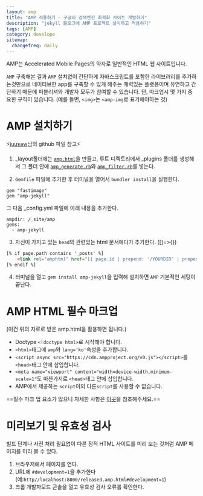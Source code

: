 ```yaml
---
layout: amp
title: "AMP 적용하기 - 구글의 검색엔진 최적화 사이트 개발하기"
description: "jekyll 블로그에 AMP 프로젝트 설치하고 적용하기"
tags: [AMP]
category: develope
sitemap:
  changefreq: daily
---
```


AMP는 Accelerated Mobile Pages의 약자로 일반적인 HTML 웹 사이트입니다.

`AMP` 구축해본 결과 `AMP` 설치없이 간단하게 자바스크립트를 포함한 라이브러리를 추가하는것만으로 네이티브한 app를 구축할 수 있게 해주는 매력있는 플랫폼이며 유연하고 간단하기 때문에 퍼블리셔와 개발자 모두가 참여할 수 있습니다.
단, 마크업시 몇 가지 중요한 규칙이 있습니다.
(예를 들면, `<img>`는 `<amp-img`로 표기해야하는 것)


# AMP 설치하기

⚡️[juusaw](http://)님의 github 파일 참고⚡️

1. _layout폴더에는 [`amp.html`](https://github.com/juusaw/amp-jekyll/blob/master/amp.html)을 만들고, 루트 디렉토리에서 _plugins 폴더를 생성해서 그 폴더 안에 [`amp_generate.rb`](https://github.com/juusaw/amp-jekyll/blob/master/lib/jekyll/amp_generate.rb)와 [`amp_filter.rb`](https://github.com/juusaw/amp-jekyll/blob/master/lib/jekyll/amp_filter.rb)를 넣는다.

2. `Gemfile` 파일에 추가한 후 터미널을 열어서 `bundler install`을 실행한다.
```
gem "fastimage"
gem "amp-jekyll"
```
그 다음 _config.yml 파일에 아래 내용을 추가한다.
```
ampdir: /_site/amp
gems:
  - amp-jekyll
```

3. 자신이 가지고 있는 `head`와 관련있는 html 문서에다가 추가한다. ([]=>{})
```html
[% if page.path contains '_posts' %]
	<link rel="amphtml" href="[[ page.id | prepend: '/YOURDIR' | prepend: site.baseurl | prepend: site.url ]]">
[% endif %]
```

4. 터미널을 열고 `gem install amp-jekyll`을 입력해 설치하면 `AMP` 기본적인 세팅이 끝난다.

# AMP HTML 필수 마크업

  (이건 위의 자료로 받은 amp.html을 활용하면 됩니다.)

  - Doctype `<!doctype html>`로 시작해야 합니다.
  - `<html>`태그에 `amp`와 `lang='ko'`속성을 추가합니다.
  - `<script async src="https://cdn.ampproject.org/v0.js"></script>`를 `<head>`태그 안에 삽입합니다.
  - `<meta name="viewport" content="width=device-width,minimum-scale=1"`도 마찬가지로 `<head>`태그 안에 삽입합니다.
  - AMP에서 제공하는 `script`이외 다른`script`를 사용할 수 없습니다.

  ==필수 마크 업 요소가 많으니 자세한 사항은 [이곳](https://www.ampproject.org/docs/tutorials/create/basic_markup)을 참조해주세요.==

# 미리보기 및 유효성 검사

  빌드 단계나 사전 처리 필요없이 다른 정적 HTML 사이트를 미리 보는 것처럼 AMP 페이지를 미리 볼 수 있다.

  1. 브라우저에서 페이지를 연다.
  2. URL에 `#development=1`을 추가한다
  (예:`http//localhost:8000/released.amp.html#development=1`)
  3. 크롬 개발자모드 콘솔을 열고 유효성 검사 오류를 확인한다.
